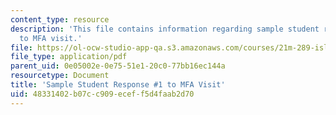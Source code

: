 ```yaml
---
content_type: resource
description: 'This file contains information regarding sample student response #1
  to MFA visit.'
file: https://ol-ocw-studio-app-qa.s3.amazonaws.com/courses/21m-289-islam-media-spring-2015/48331402b07cc909eceff5d4faab2d70_MIT21M_289S15_assnMFA_ex1.pdf
file_type: application/pdf
parent_uid: 0e05002e-0e75-51e1-20c0-77bb16ec144a
resourcetype: Document
title: 'Sample Student Response #1 to MFA Visit'
uid: 48331402-b07c-c909-ecef-f5d4faab2d70
---
```

